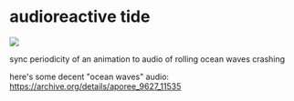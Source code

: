 # audioreactive tide

![](https://img.shields.io/badge/tag-animation-lightgrey)

sync periodicity of an animation to audio of rolling ocean waves crashing

here's some decent "ocean waves" audio: https://archive.org/details/aporee_9627_11535

